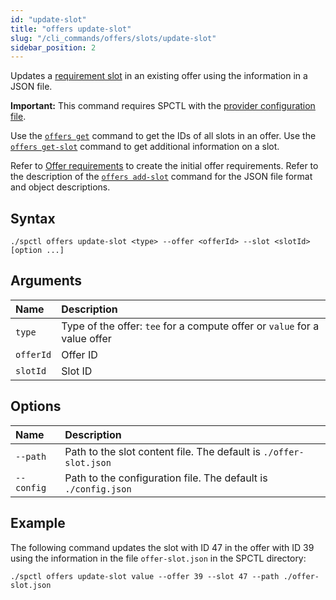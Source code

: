 ```yaml
---
id: "update-slot"
title: "offers update-slot"
slug: "/cli_commands/offers/slots/update-slot"
sidebar_position: 2
---
```


Updates a [requirement slot](/developers/fundamentals/slots#requirements) in an existing offer using the information in a JSON file.

**Important:** This command requires SPCTL with the [provider configuration file](/developers/cli_guides/configure#for-offer-providers).

Use the [`offers get`](/developers/cli_commands/offers/offers/get) command to get the IDs of all slots in an offer. Use the [`offers get-slot`](/developers/cli_commands/offers/slots/get-slot) command to get additional information on a slot.

Refer to [Offer requirements](/developers/cli_guides/providers_offers#offer-requirements) to create the initial offer requirements. Refer to the description of the [`offers add-slot`](/developers/cli_commands/offers/slots/add-slot) command for the JSON file format and object descriptions.

## Syntax

```
./spctl offers update-slot <type> --offer <offerId> --slot <slotId> [option ...]
```

## Arguments

| **Name** | **Description**                 |
|:---------|:--------------------------------|
|`type`   |Type of the offer: `tee` for a compute offer or `value` for a value offer |
| `offerId`  |Offer ID  |
| `slotId`  |Slot ID |


## Options

| **Name** |**Description**                |
|:--------------------|:-------------------------------|
| `--path`    |Path to the slot content file. The default is `./offer-slot.json`|
| `--config`          |Path to the configuration file. The default is `./config.json` |

## Example

The following command updates the slot with ID 47 in the offer with ID 39 using the information in the file `offer-slot.json` in the SPCTL directory:

```
./spctl offers update-slot value --offer 39 --slot 47 --path ./offer-slot.json
```